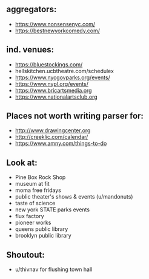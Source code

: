 ## aggregators:
 - https://www.nonsensenyc.com/
 - https://bestnewyorkcomedy.com/

## ind. venues:
 - https://bluestockings.com/
 - hellskitchen.ucbtheatre.com/schedulex
 - https://www.nycgovparks.org/events/
 - https://www.nypl.org/events/
 - https://www.bricartsmedia.org
 - https://www.nationalartsclub.org

 ## Places not worth writing parser for:
 - http://www.drawingcenter.org
 - http://creeklic.com/calendar/
 - https://www.amny.com/things-to-do

 ## Look at:
 - Pine Box Rock Shop
 - museum at fit
 - moma free fridays
 - public theater's shows & events (u/mandonuts)
 - taste of science
 - new york STATE parks events
 - flux factory
 - pioneer works
 - queens public library
 - brooklyn public library

 ## Shoutout: 
 - u/thivnav for flushing town hall
